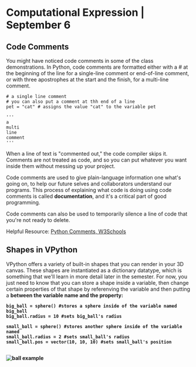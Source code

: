 # Computational Expression | September 6

## Code Comments

You might have noticed code comments in some of the class demonstrations. In Python, code comments are formatted either with a # at the beginning of the line for a single-line comment or end-of-line comment, or with three apostrophes at the start and the finish, for a multi-line comment. 

```
# a single line comment
# you can also put a comment at thh end of a line
pet = "cat" # assigns the value "cat" to the variable pet

'''
a
multi
line
comment
'''
```

When a line of text is "commented out," the code compiler skips it. Comments are not treated as code, and so you can put whatever you want inside them without messing up your project. 

Code comments are used to give plain-language information one what's going on, to help our future selves and collaborators understand our programs. This process of explaining what code is doing using code comments is called <b>documentation</b>, and it's a critical part of good programming.

Code comments can also be used to temporarily silence a line of code that you're not ready to delete. 

Helpful Resource: [Python Comments, W3Schools](https://www.w3schools.com/python/python_syntax.asp)

## Shapes in VPython

VPython offers a variety of built-in shapes that you can render in your 3D canvas. These shapes are instantiated as a dictionary datatype, which is something that we'll learn in more detail later in the semester. For now, you just need to know that you can store a shape inside a variable, then change certain properties of that shape by referenving the variable and then putting a <b> between the variable name and the property:

```
big_ball = sphere() #stores a sphere inside of the variable named big_ball
big_ball.radius = 10 #sets big_ball's radius

small_ball = sphere() #stores another sphere inside of the variable named 
small_ball.radius = 2 #sets small_ball's radius
small_ball.pos = vector(10, 10, 10) #sets small_ball's position


```

![ball example](image.png)

